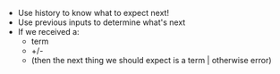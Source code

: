 - Use history to know what to expect next!
- Use previous inputs to determine what's next
- If we received a:
	- term
	- +/-
	- (then the next thing we should expect is a term | otherwise error)